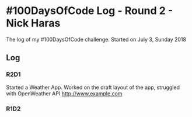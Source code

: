 # #100DaysOfCode Log - Round 2 - Nick Haras

The log of my #100DaysOfCode challenge. Started on July 3, Sunday 2018

## Log

### R2D1
Started a Weather App. Worked on the draft layout of the app, struggled with OpenWeather API http://www.example.com

### R1D2

